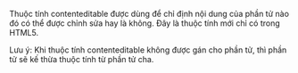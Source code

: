 Thuộc tính contenteditable được dùng để chỉ định nội dung của phần tử nào đó có thể được chỉnh sửa hay là không. Đây là thuộc tính mới chỉ có trong HTML5.

Lưu ý: Khi thuộc tính contenteditable không được gán cho phần tử, thì phần tử sẽ kế thừa thuộc tính từ phần tử cha.